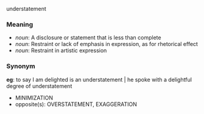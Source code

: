 understatement
### Meaning
+ _noun_: A disclosure or statement that is less than complete
+ _noun_: Restraint or lack of emphasis in expression, as for rhetorical effect
+ _noun_: Restraint in artistic expression

### Synonym

__eg__: to say I am delighted is an understatement | he spoke with a delightful degree of understatement

+ MINIMIZATION
+ opposite(s): OVERSTATEMENT, EXAGGERATION


